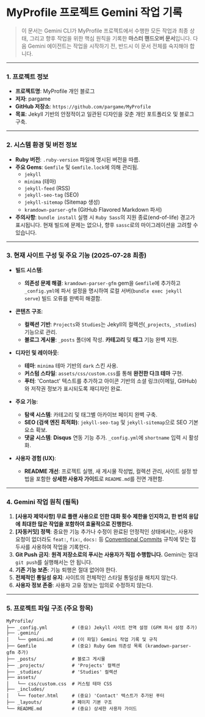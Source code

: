# MyProfile 프로젝트 Gemini 작업 기록

> 이 문서는 Gemini CLI가 MyProfile 프로젝트에서 수행한 모든 작업과 최종 상태, 그리고 향후 작업을 위한 핵심 원칙을 기록한 **마스터 핸드오버 문서**입니다. 다음 Gemini 에이전트는 작업을 시작하기 전, 반드시 이 문서 전체를 숙지해야 합니다.

---

### **1. 프로젝트 정보**

*   **프로젝트명**: MyProfile 개인 블로그
*   **저자**: pargame
*   **GitHub 저장소**: `https://github.com/pargame/MyProfile`
*   **목표**: Jekyll 기반의 안정적이고 일관된 디자인을 갖춘 개인 포트폴리오 및 블로그 구축.

---

### **2. 시스템 환경 및 버전 정보**

*   **Ruby 버전**: `.ruby-version` 파일에 명시된 버전을 따름.
*   **주요 Gems**: `Gemfile` 및 `Gemfile.lock`에 의해 관리됨.
    *   `jekyll`
    *   `minima` (테마)
    *   `jekyll-feed` (RSS)
    *   `jekyll-seo-tag` (SEO)
    *   `jekyll-sitemap` (Sitemap 생성)
    *   `kramdown-parser-gfm` (GitHub Flavored Markdown 파서)
*   **주의사항**: `bundle install` 실행 시 `Ruby Sass`의 지원 종료(end-of-life) 경고가 표시됩니다. 현재 빌드에 문제는 없으나, 향후 `sassc`로의 마이그레이션을 고려할 수 있습니다.

---

### **3. 현재 사이트 구성 및 주요 기능 (2025-07-28 최종)**

*   **빌드 시스템**:
    *   **의존성 문제 해결**: `kramdown-parser-gfm` gem을 `Gemfile`에 추가하고 `_config.yml`에 파서 설정을 명시하여 로컬 서버(`bundle exec jekyll serve`) 빌드 오류를 완벽히 해결함.

*   **콘텐츠 구조**:
    *   **컬렉션 기반**: `Projects`와 `Studies`는 Jekyll의 컬렉션(`_projects`, `_studies`) 기능으로 관리.
    *   **블로그 게시물**: `_posts` 폴더에 작성. **카테고리** 및 **태그** 기능 완벽 지원.

*   **디자인 및 레이아웃**:
    *   **테마**: `minima` 테마 기반의 `dark` 스킨 사용.
    *   **커스텀 스타일**: `assets/css/custom.css`를 통해 **완전한 다크 테마** 구현.
    *   **푸터**: 'Contact' 텍스트를 추가하고 아이콘 기반의 소셜 링크(이메일, GitHub)와 저작권 정보가 표시되도록 재디자인 완료.

*   **주요 기능**:
    *   **탐색 시스템**: 카테고리 및 태그별 아카이브 페이지 완벽 구축.
    *   **SEO (검색 엔진 최적화)**: `jekyll-seo-tag` 및 `jekyll-sitemap`으로 SEO 기본 요소 확보.
    *   **댓글 시스템**: **Disqus** 연동 기능 추가. `_config.yml`에 `shortname` 입력 시 활성화.

*   **사용자 경험 (UX)**:
    *   **README 개선**: 프로젝트 실행, 새 게시물 작성법, 컬렉션 관리, 사이트 설정 방법을 포함한 **상세한 사용자 가이드**로 `README.md`를 전면 개편함.

---

### **4. Gemini 작업 원칙 (필독)**

1.  **[사용자 제약사항] 무료 플랜 사용으로 인한 대화 횟수 제한을 인지하고, 한 번의 응답에 최대한 많은 작업을 포함하여 효율적으로 진행한다.**
2.  **[자동커밋] 정책**: 중요한 기능 추가나 수정이 완료된 안정적인 상태에서는, 사용자 요청이 없더라도 `feat:`, `fix:`, `docs:` 등 [Conventional Commits](https://www.conventionalcommits.org/) 규칙에 맞는 접두사를 사용하여 작업을 기록한다.
3.  **Git Push 금지**: **원격 저장소로의 푸시는 사용자가 직접 수행합니다.** Gemini는 절대 `git push`를 실행해서는 안 됩니다.
4.  **기존 기능 보존**: 기능 퇴행은 절대 없어야 한다.
5.  **전체적인 통일성 유지**: 사이트의 전체적인 스타일 통일성을 해치지 않는다.
6.  **사용자 정보 존중**: 사용자 고유 정보는 임의로 수정하지 않는다.

---

### **5. 프로젝트 파일 구조 (주요 항목)**

```
MyProfile/
├── _config.yml         # (중요) Jekyll 사이트 전역 설정 (GFM 파서 설정 추가)
├── .gemini/
│   └── gemini.md       # (이 파일) Gemini 작업 기록 및 규칙
├── Gemfile             # (중요) Ruby Gem 의존성 목록 (kramdown-parser-gfm 추가)
├── _posts/             # 블로그 게시물
├── _projects/          # 'Projects' 컬렉션
├── _studies/           # 'Studies' 컬렉션
├── assets/
│   └── css/custom.css  # 커스텀 테마 CSS
├── _includes/
│   └── footer.html     # (중요) 'Contact' 텍스트가 추가된 푸터
├── _layouts/           # 페이지 기본 구조
└── README.md           # (중요) 상세한 사용자 가이드
```
